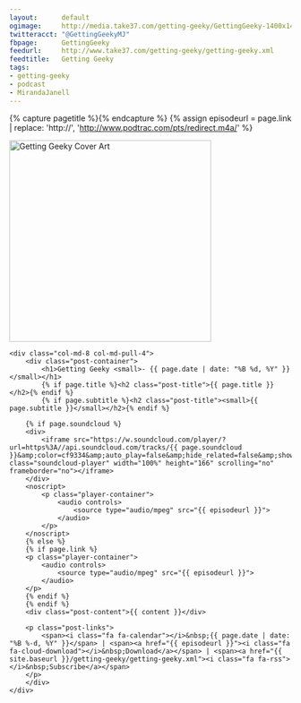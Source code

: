 ```yaml
---
layout:      default
ogimage:     http://media.take37.com/getting-geeky/GettingGeeky-1400x1400-Cropped.png
twitteracct: "@GettingGeekyMJ"
fbpage:      GettingGeeky
feedurl:     http://www.take37.com/getting-geeky/getting-geeky.xml
feedtitle:   Getting Geeky
tags:
- getting-geeky
- podcast
- MirandaJanell
---
```

{% capture pagetitle %}{% endcapture %}
{% assign episodeurl = page.link | replace: 'http://', 'http://www.podtrac.com/pts/redirect.m4a/' %}

<div class="row">
	<div class="col-md-4 col-md-push-8">
		<img src="http://media.take37.com/getting-geeky/GettingGeeky-360x360.png" width="360" height="360" class="img-responsive" alt="Getting Geeky Cover Art" />
	</div>

	<div class="col-md-8 col-md-pull-4">
		<div class="post-container">
			<h1>Getting Geeky <small>- {{ page.date | date: "%B %d, %Y" }}</small></h1>
			{% if page.title %}<h2 class="post-title">{{ page.title }}</h2>{% endif %}
			{% if page.subtitle %}<h2 class="post-title"><small>{{ page.subtitle }}</small></h2>{% endif %}

		{% if page.soundcloud %}
		<div>
			<iframe src="https://w.soundcloud.com/player/?url=https%3A//api.soundcloud.com/tracks/{{ page.soundcloud }}&amp;color=cf9334&amp;auto_play=false&amp;hide_related=false&amp;show_comments=true&amp;show_user=true&amp;show_reposts=false&amp;visual=false&amp;show_artwork=false" class="soundcloud-player" width="100%" height="166" scrolling="no" frameborder="no"></iframe>
		</div>
		<noscript>
			<p class="player-container">
				<audio controls>
					<source type="audio/mpeg" src="{{ episodeurl }}">
				</audio>
			</p>
		</noscript>
		{% else %}
		{% if page.link %}
		<p class="player-container">
			<audio controls>
				<source type="audio/mpeg" src="{{ episodeurl }}">
			</audio>
		</p>
		{% endif %}
		{% endif %}
		<div class="post-content">{{ content }}</div>

		<p class="post-links">
			<span><i class="fa fa-calendar"></i>&nbsp;{{ page.date | date: "%B %-d, %Y" }}</span> | <span><a href="{{ episodeurl }}"><i class="fa fa-cloud-download"></i>&nbsp;Download</a></span> | <span><a href="{{ site.baseurl }}/getting-geeky/getting-geeky.xml"><i class="fa fa-rss"></i>&nbsp;Subscribe</a></span>
		</p>
		</div>
	</div>
</div>